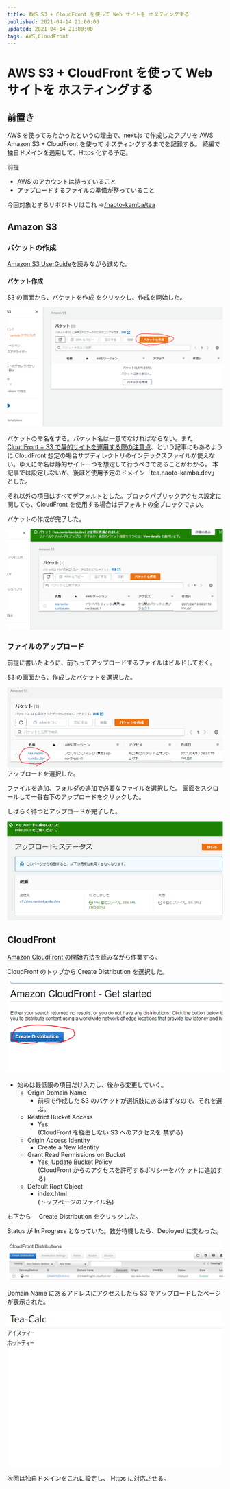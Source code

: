 ```yaml
---
title: AWS S3 + CloudFront を使って Web サイトを ホスティングする
published: 2021-04-14 21:00:00
updated: 2021-04-14 21:00:00
tags: AWS,CloudFront
---
```


# AWS S3 + CloudFront を使って Web サイトを ホスティングする

## 前置き

AWS を使ってみたかったというの理由で、next.js で作成したアプリを AWS Amazon S3 + CloudFront を使って ホスティングするまでを記録する。
続編で 独自ドメインを適用して、Https 化する予定。

前提

- AWS のアカウントは持っていること
- アップロードするファイルの準備が整っていること

今回対象とするリポジトリはこれ →[/naoto-kamba/tea](https://github.com/naoto-kamba/tea)

## Amazon S3

### バケットの作成

[Amazon S3 UserGuide](https://docs.aws.amazon.com/ja_jp/AmazonS3/latest/userguide/Welcome.html)を読みながら進めた。

#### バケット作成

S3 の画面から、バケットを作成 をクリックし、作成を開始した。

![0010_make_s3_bucket.png](images/0010_make_s3_bucket.png)

バケットの命名をする。バケット名は一意でなければならない。また[CloudFront + S3 で静的サイトを運用する際の注意点](https://qiita.com/ooxif/items/d28b7caf72bf5290588c)、という記事にもあるように CloudFront 想定の場合サブディレクトリのインデックスファイルが使えない。ゆえに命名は静的サイト一つを想定して行うべきであることがわかる。
本記事では設定しないが、後ほど使用予定のドメイン「tea.naoto-kamba.dev」 とした。

それ以外の項目はすべてデフォルトとした。ブロックパブリックアクセス設定に関しても、CloudFront を使用する場合はデフォルトの全ブロックでよい。

バケットの作成が完了した。

![0030_created_bucket.png](images/0030_created_bucket.png)

### ファイルのアップロード

前提に書いたように、前もってアップロードするファイルはビルドしておく。

S3 の画面から、作成したバケットを選択した。

![0040_select_bucket.png](images/0040_select_bucket.png)
アップロードを選択した。

ファイルを追加、フォルダの追加で必要なファイルを選択した。
画面をスクロールして一番右下のアップロードをクリックした。

しばらく待つとアップロードが完了した。

![0070_uploaded.png](images/0070_uploaded.png)

## CloudFront

[Amazon CloudFront の開始方法](https://docs.aws.amazon.com/ja_jp/AmazonCloudFront/latest/DeveloperGuide/GettingStarted.html)を読みながら作業する。

CloudFront のトップから Create Distribution を選択した。

![0500_cf_create_distribution.png](images/0500_cf_create_distribution.png)

- 始めは最低限の項目だけ入力し、後から変更していく。
  - Origin Domain Name
    - 前項で作成した S3 のバケットが選択肢にあるはずなので、それを選ぶ。
  - Restrict Bucket Access
    - Yes  
      (CloudFront を経由しない S3 へのアクセスを 禁ずる)
  - Origin Access Identity
    - Create a New Identity
  - Grant Read Permissions on Bucket
    - Yes, Update Bucket Policy  
      (CloudFront からのアクセスを許可するポリシーをバケットに追加する)
  - Default Root Object
    - index.html  
       (トップページのファイル名)

右下から　 Create Distribution をクリックした。

Status が In Progress となっていた。数分待機したら、Deployed に変わった。

![0520_cf_end.png](images/0520_cf_end.png)

Domain Name にあるアドレスにアクセスしたら S3 でアップロードしたページが表示された。

![0530_confirm.png](images/0530_confirm.png)

次回は独自ドメインをこれに設定し、 Https に対応させる。
